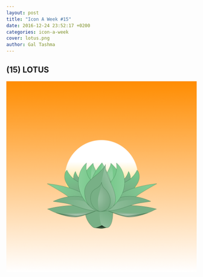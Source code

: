 ```yaml
---
layout: post
title: "Icon A Week #15"
date: 2016-12-24 23:52:17 +0200
categories: icon-a-week
cover: lotus.png
author: Gal Tashma
---
```


## (15) LOTUS
![](/assets/img/lotus.png)
